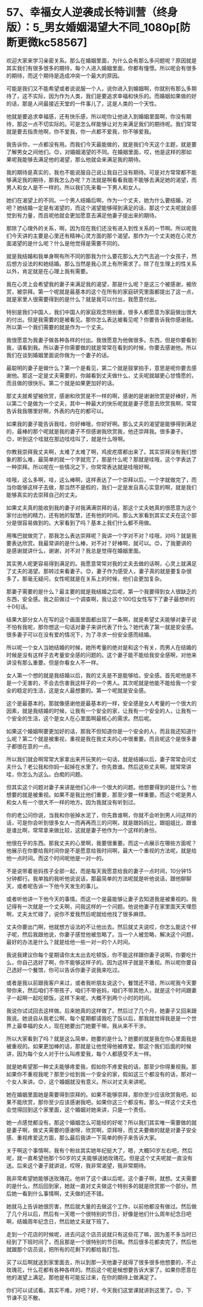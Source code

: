 # 57、幸福女人逆袭成长特训营（终身版）：5_男女婚姻渴望大不同_1080p[防断更微kc58567]

欢迎大家来学习亲密关系。那么在婚姻里面，为什么会有那么多问题呢？原因就是其实我们有很多很多的期待，每个人进入婚姻里面，你都有憧憬。所以呢会有很多的期待，而这个期待是造成冲突一个最大的原因。

可能是我们又不能希望或者说说服一个人，说你进入到婚姻啊，你就别有那么多期待了，这不实际，因为作为人类，我们是要追求幸福和快乐的。而婚姻如果做的好的话，那是人间最接近天堂的一件事儿了，这是人类的一个天性。

他就是要追求幸福感，还有快乐感，所以呢你让他进入到婚姻里面啊，你没有期待，那这一点不切实际的。可是怎么样能够让对方来满足我们的期待呢。我们常常就是要去指责他啊，你不爱我，你一点都不爱我，你不够爱我。

我告诉你，一点都没有用。而我们今天最能做的，就是我们今天这个主题，就是要了解男女之间他们。😊，对婚姻渴望的不同。在婚姻里面，哎，他是这样的那如果呢我能够去满足他的渴望，那么他就会来满足我的期待。

我的期待是真实的，我也不能说服自己说让我自己没有期待。可是对方常常都不能够满足我的期待，那我怎么办呢？方法就是啊看看我能不能够去满足她的渴望，而男人和女人是不一样的。所以我们先来看一下男人和女人。

她们在渴望上的不同。一个男人结婚后啊，作为一个丈夫，她为什么要结婚，对吧？她结婚一定是有渴望的，而这个渴望能够得到满足的话，那这个丈夫呢就会感觉到有力量，而且呢他就会更加愿意去满足他妻子提出来的期待。

那除了心理外的关系，啊，因为现在我们还没有进入到性关系的一节啊。所以呢我们今天讲的主要是心里还有精神心灵方面的那个渴望。那作为一个丈夫她在心灵方面渴望的是什么呢？什么是他觉得是需要不同的。

就是我结婚和我单身啊有所不同的那我为什么要花那么大力气去追一个女孩子，然后想方设法的和她结婚。那么当然是我心灵上有所需求了。除了在生理上的性关系以外，肯定就是在心理上我有需要。

我在心灵上会希望我的妻子来满足我的渴望，那是什么呢？是这三个被感谢，被欣赏，被崇拜。第一个呢就是最基本的这个在所有的家庭研究里面都提出了这一点，就是家里人很需要得到的是什么？就是我可以付出，我愿意付出。

特别是我们中国人，我们中国人的家庭观念特别重，很多人都愿意为家庭做出很大的付出。但是我需要的是被看见。那你怎么表达被看见呢？你要告诉我你感谢我。所以第一个我们需要的就是作为一个丈夫。

我很愿意为我妻子做各种各样的付出。我很愿意为他做很多。东西，但是你要看到我，请看到我。所以妻子你需要做的就是常常在看到的时候，你要去感谢他。所以我们在谈到婚姻里面说你做为一个妻子的话。

最聪明的妻子是做什么？第一个是看见，第二个就是鼓掌拍手，意思是呢你要去感谢他。那这一定是丈夫需要的，你越看到丈夫做什么，丈夫呢就越更心甘情愿的，而且做的很快乐。第二个就是如果更加好的话。

那丈夫就希望被欣赏，感谢和欣赏是不一样的啊，感谢的是谢谢欣赏是好棒好，所以第二个是做为一个丈夫，其中一种最大的快乐呢就是妻子愿意去欣赏我啊，常常告诉我我哪里好啊，外表的内在的都可以。

如果我的妻子能告诉我哇，你好棒哦，你好好啊。那么丈夫的渴望是能够得到满足的，最棒的那个呢就是我的妻子不但感谢我欣赏我，他还崇拜我。很多妻子。😊，听到这个哇就在那边哇哇叫了，就是什么呀啊。

你教我崇拜我丈夫啊，太难了太难了啊，鸡皮疙瘩都出来了。其实崇拜没有我们想象的那么难，最简单的就一个字就完了，那是什么呢？那就是哇哦，这个字表达了一种崇拜。所以呢在一些情况之下，你常常表达就是哇哦好啊。

哇哦，这么多啊，哇，这么棒啊，这样表达了一个崇拜以后，一个字就做完了，而当你能够这样子去做，那当然不是假的，我们一定是发自真心实意的啊，就是我们能够真实的去崇拜自己的丈夫。

如果丈夫真的能收到我的妻子对我满满崇拜的话，那这个丈夫她真的很愿意为这个家付出他的精力，还有她的智慧，还有他的时间。那么大家看到其实丈夫在这个部分是很容易做到的。大家看到了吗？基本上我们什么都不用做。

用嘴巴就做完了，那我怎么表达崇拜呢？我讲一个字对不对？哇哦，对吗？就是我要表达欣赏。我最常讲的是什么棒，对不对？好棒啊，就可以。😊，了我要讲的是感谢就讲什么，谢谢，对不对？我总是觉得在婚姻里面。

其实男人呢更容易得到满足的。我愿意常常对我的丈夫去做的话啊，心灵上就满足了丈夫的渴望。那转过来看妻子。😊，妻子作为感受人，妻子真的就是要复杂很多了。那毫无疑问，女性呢就是在关系上的时候，他们会更加复杂。

那妻子需要的是什么？最主要的就是我结婚之后呢，第一个我要得到女人很缺乏的东西，安全感。我之前做过一个调查啊，我让这个100位女性写下了妻子最想听的十0句话。

结果大部分女人在写的这个画面里面都出现了一条啊，就是希望丈夫能够对妻子说不怕有我呢，那你想这一句话对妻子来讲代表了什么？她代表了第一就是安全感。很多妻子可以在没有爱的情况下，为了寻求一份安全感而结婚。

所以呢一个女人当她结婚的时候，她所考量的绝对是和这个有关，而男人在结婚的时候是没有这样子去考量安全感的问题的。这个妻子能不能给我安全感啊，对他来讲没有那么重要。但是你看女人不一样。

女人第一个想的就是我结婚以后，我的丈夫是不是能够给。安全感。首先呢他是不是一个无害的，不会去伤害我这样子的一个男人。其次呢就是他能不能给我一个安全的稳定的生活，这是女人最想要的。第一个呢就是安全感。

这个是最基本的。那就像感谢他是最基本的一样，安全感是女人考量的一个很大的因素，就是我结婚的时候，让我有一个安全的家，让我有一个安全的人，让我有一个安全的生活，这个是女人在心里面啊最核心的需求。然后呢。

如果这个婚姻啊要更加好的话，那我不但知道你是一个安全的人，而且我还知道什么呢？第二个就是被重视，重视是我在我丈夫的心中很重要。而且呢这个是很多妻子都很在意的一点。

所以我们就会啊常常大家拿出来开玩笑的一句话，就是结婚以后，妻子常常会问丈夫什么？老公我和你妈一起掉在水里了。你先救谁。然后这些丈夫啊，就常常讲哇，你怎么为这么。白痴的问题。

但其实这个问题对妻子来讲是他们心中一个很大的问题。他想要得到的是什么？他想要的就是被重视。如果不是我比他们重要，那至少要一样重要。而这个呢是男人和女人有一个很大不一样的地方。因为我就没有听到过。

你的老公问你说，当我和你爸掉水泥了，你先救谁啊，你就不会听到男人问这样的话，可是你会听到很多女人一而再再而三的问啊，就是跟妈妈比，跟姐姐比，跟谁是谁比啊，常常拿来做比较，这就是妻子他作为一个这样的身份。

他很在乎的东西。那我丈夫的心里啊，我要很重要。而这一点展示在哪些方面呢？他展示在你要给我时间你是不是愿意给我时间啊，最大一个重视的方法呢，就是给他一点时间。而这个时间呢他是一对一的。

不是说带着爸妈孩子全部一起，而是每天我愿意给我的妻子一点时间，10分钟15分钟都行。我单独的我听他说说话，那最简单的方法呢就是听他说话，跟他聊聊天，或者呢告诉一下他今天发生的事儿。

或者听他讲一下他今天的事情。而这一个是最能够让妻子去知道我是被重视的。我记得有一次就是一个丈夫啊，问我这样的一个问题。他说他妻子在家里面天天埋怨啊，丈夫太忙碌了，说你不爱我然后呢就给他找了很多麻烦。

丈夫你要出门啊，他就想方设法的不让他出去。然后就丈夫说哎，你怎么能这个样子呢，然后我跟他说，你妻子感觉他被忽略了。当一个人被忽略，解决这个问题，最好的办法是什么？就是给他一些一对一的个人时间。

我说我建议你每个星期请你太太出去吃顿饭，你不能这样跟你妻子说啊，你要吃什么，你自己选好了啊，你不能够这样子的。因为这样子就是不重视。所以呢你要自己选好一个餐馆，你可以告诉你妻子说我来吃过。

或者是我以前跟我客户来过，或者我听朋友说这个。餐馆还不错，所以呢我今天要带你来，然后咱们不带孩子，咱们不带爸妈，咱们不带其他人，就是这个时间跟妻子一起啊一起吃顿饭。这样下来呢，大概不到两个小时的时间。

我说你试试回去这样做。后来她真的这样做了。然后过了几个月，她妻子又回来跟我说。她说自从我老公啊，每个星期都请我吃了饭以后，那我就觉得我是是一个世界上最幸福的女人，现在她要出门她要干嘛，我从来不干涉。

所以大家看到了吗？就是这么简单，她要的是什么？她要的就是我在你心里面我是被重视的。如果更加棒的话，那就是让他觉得他被疼爱。那这个我们后面的时候讲，因为每个女人对于什么叫疼爱我，每个人都感受不太一样。

就是她希望那一种丈夫能够疼爱我，假如你不疼爱我的话，那至少你得重视我。那如果你不重视我呢？那至少给到我一个安全的家，假如这三个都没有的话，那对一个女人来讲。😊，这个婚姻就没有意义。所以对丈夫来讲呢。

她在婚姻里面她是需要得到崇拜的。如果不能够崇拜，那你至少应该欣赏我吧。如果不能欣赏，那你至少应该感谢我吧。如果你这三个都没有。那么一样这个丈夫也会觉得回到这个家里面，这个婚姻对她来讲，只是一个责任。

她一点感觉都没有。那这个婚姻怎么可能经的好呢？所以我们其实唯一需要做的就是妻子啊，做丈夫需要的感谢呀，欣赏啊，崇拜呀，而丈夫要做的就是对妻子安全感、重视疼爱这方面，那么最后我讲一下简单的例子来告诉大家。

关于啊这个事情啊，我有个粉丝其实她年纪挺大了，嗯，大概50岁左右吧，然后呢，就一直希望他那个50岁的丈夫能够送她玫瑰花。但是这个丈夫呢就一直没有送。后来这个妻子就讲说，哎呀，我非常渴望，我非常期待。

我非常希望她能够送玫瑰花。他听了这个课以后呢，这个妻子啊，就想。丈夫需要的是什么，然后回到家，她就一直对丈夫做这个特别多的就是欣赏那一个部分。然后她一看到什么事情啊，丈夫做的还不错。

她就马上告诉她很厉害，然后就大量的去做这个工作，以前他都没有做过。然后做了几个月以后，然后有一天嗯一个很特别的节日，好像是他们什么周年纪念日吧啊，结婚周年纪念日，然后她丈夫就下班了。

走到一个花店的时候呢，进去问这个店员说就只有这些花了嘛，因为差不多当时已经到了下班时间了，而且那是一个很特别的节日嘛。然后很多花都卖完了，然后他就跟那个店员说，把所有的花剩下的都给我打包。

买了以后啊就送到家里面去，所以到那一天他妻子就得了很多很多他想要的，不止玫瑰花，什么花都有各种各样的。然后这个呢是候想要告诉大家了。如果你愿意在他的渴望上满足。那他是有可能反过来，在你的期待上做满足了。

你们可以试试看。其实不难，对吧？好，今天我们这堂课就讲到这里了。😊，下节课不见不散。